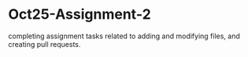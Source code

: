 # Oct25-Assignment-2
completing assignment tasks related to adding and modifying files, and creating pull requests.
